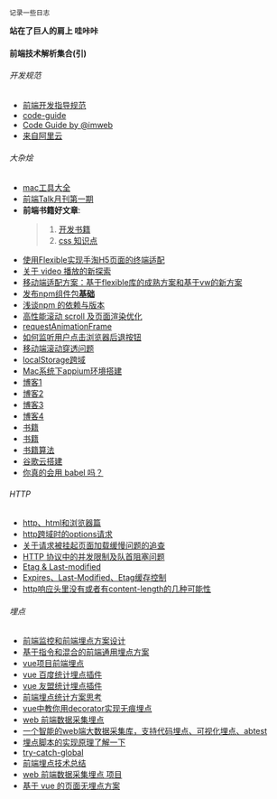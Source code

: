 ```
记录一些日志
```
**站在了巨人的肩上 哇咔咔**
#### 前端技术解析集合(引)

###### 开发规范
* [前端开发指导规范](https://github.com/evecalm/frontend-guideline)
* [code-guide](https://github.com/imweb/code-guide)
* [Code Guide by @imweb](http://imweb.github.io/CodeGuide/)
* [来自阿里云](https://cn.aliyun.com/jiaocheng/676792.html)

###### 大杂烩
* [mac工具大全](https://github.com/Louiszhai/tool)
* [前端Talk月刊第一期](https://github.com/icepy/icepy.me/issues/23)
* **前端书籍好文章**: 
  > 1. [开发书籍](https://github.com/threerocks/studyFiles/tree/master/%E5%89%8D%E7%AB%AF)
  > 2. [css 知识点](https://github.com/chokcoco/cnblogsArticle)
* [使用Flexible实现手淘H5页面的终端适配](https://github.com/amfe/article/issues/17)
* [关于 video 播放的新探索](https://segmentfault.com/a/1190000015611832)
* [移动端适配方案：基于flexible库的成熟方案和基于vw的新方案](https://mobilesite.github.io/2018/02/05/vm-mobile-layout/)
* [发布npm组件包**基础**](https://segmentfault.com/a/1190000006250554)
* [浅谈npm 的依赖与版本](https://github.com/SamHwang1990/blog/issues/7)
* [高性能滚动 scroll 及页面渲染优化](http://www.cnblogs.com/coco1s/p/5499469.html)
* [requestAnimationFrame](http://caibaojian.com/requestanimationframe.html)
* [如何监听用户点击浏览器后退按钮](https://github.com/luokuning/blogs/issues/3)
* [移动端滚动穿透问题](https://github.com/pod4g/tool/wiki/%E7%A7%BB%E5%8A%A8%E7%AB%AF%E6%BB%9A%E5%8A%A8%E7%A9%BF%E9%80%8F%E9%97%AE%E9%A2%98)
* [localStorage跨域](https://gist.github.com/buren/8d7c831822bc474164cc37dd522c2d1d)
* [Mac系统下appium环境搭建](https://github.com/HuJiaoHJ/blog/issues/1)
* [博客1](https://github.com/amandakelake/blog)
* [博客2](https://github.com/youngwind/blog)
* [博客3](https://github.com/happylindz/blog)
* [博客4](https://github.com/iuap-design/blog/issues)
* [书籍](https://github.com/lcp0578/book-note)
* [书籍](https://github.com/bluebird89/Docs/blob/306aeb5831264897554d40d746908980cfaa1c4a/AI/DL/Deep%20Learning.md)
* [书籍算法](https://github.com/muditbac/Reading)
* [谷歌云搭建](https://github.com/kaiye/kaiye.github.com/issues/9)
* [你真的会用 babel 吗？](https://github.com/sunyongjian/blog/issues/30)

###### HTTP
* [http、html和浏览器篇](https://github.com/forthealllight/blog/issues/19)
* [http跨域时的options请求](https://www.jianshu.com/p/5cf82f092201)
* [关于请求被挂起页面加载缓慢问题的追查](http://fex.baidu.com/blog/2015/01/chrome-stalled-problem-resolving-process/)
* [HTTP 协议中的并发限制及队首阻塞问题](https://juejin.im/post/5b8909036fb9a01a0b31a7a4)
* [Etag & Last-modified](https://blog.csdn.net/guodengh/article/details/78952540)
* [Expires、Last-Modified、Etag缓存控制](https://www.cnblogs.com/zhouwenhong/p/3928645.html)
* [http响应头里没有或者有content-length的几种可能性](https://www.cnblogs.com/lovelacelee/p/5385683.html)

###### 埋点
* [前端监控和前端埋点方案设计](https://github.com/forthealllight/blog/issues/23)
* [基于指令和混合的前端通用埋点方案](https://juejin.im/entry/5958e9086fb9a06bb95abe4a)
* [vue项目前端埋点](https://www.jianshu.com/p/7bc63935a570)
* [vue 百度统计埋点插件](https://github.com/minlingchao1/vue-ba)
* [vue 友盟统计埋点插件](https://github.com/raychenfj/vue-uweb)
* [前端埋点统计方案思考](https://sunmengyuan.github.io/garden/2018/12/13/trace.html)
* [vue中教你用decorator实现无痕埋点](https://www.jianshu.com/p/467544cb088e)
* [web 前端数据采集埋点](https://github.com/bailinlin/web-sdk)
* [一个智能的web端大数据采集库，支持代码埋点、可视化埋点、abtest](https://github.com/534591395/smart_web_data_sdk)
* [埋点脚本的实现原理了解一下](https://github.com/bailinlin/web-sdk/issues/1)
* [try-catch-global](https://github.com/foio/try-catch-global.js)
* [前端埋点技术总结](https://github.com/ceerqingting/issueBlog/issues/14)
* [web 前端数据采集埋点 项目](https://github.com/bailinlin/web-sdk)
* [基于 vue 的页面无埋点方案](https://github.com/wengjq/Share/issues/2)

